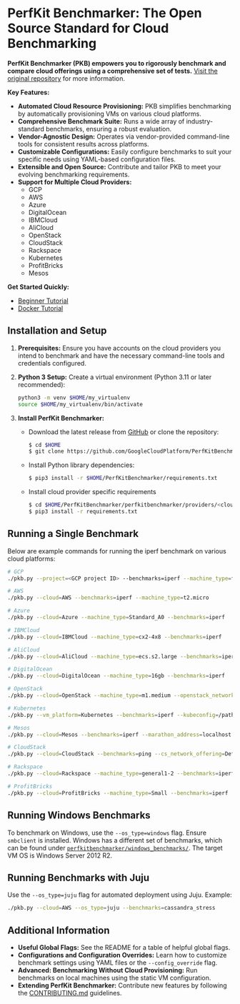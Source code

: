 # PerfKit Benchmarker: The Open Source Standard for Cloud Benchmarking

**PerfKit Benchmarker (PKB) empowers you to rigorously benchmark and compare cloud offerings using a comprehensive set of tests.**  [Visit the original repository](https://github.com/GoogleCloudPlatform/PerfKitBenchmarker) for more information.

**Key Features:**

*   **Automated Cloud Resource Provisioning:** PKB simplifies benchmarking by automatically provisioning VMs on various cloud platforms.
*   **Comprehensive Benchmark Suite:** Runs a wide array of industry-standard benchmarks, ensuring a robust evaluation.
*   **Vendor-Agnostic Design:** Operates via vendor-provided command-line tools for consistent results across platforms.
*   **Customizable Configurations:** Easily configure benchmarks to suit your specific needs using YAML-based configuration files.
*   **Extensible and Open Source:**  Contribute and tailor PKB to meet your evolving benchmarking requirements.
*   **Support for Multiple Cloud Providers:**
    *   GCP
    *   AWS
    *   Azure
    *   DigitalOcean
    *   IBMCloud
    *   AliCloud
    *   OpenStack
    *   CloudStack
    *   Rackspace
    *   Kubernetes
    *   ProfitBricks
    *   Mesos

**Get Started Quickly:**

*   [Beginner Tutorial](./tutorials/beginner_walkthrough)
*   [Docker Tutorial](./tutorials/docker_walkthrough)

## Installation and Setup

1.  **Prerequisites:**  Ensure you have accounts on the cloud providers you intend to benchmark and have the necessary command-line tools and credentials configured.

2.  **Python 3 Setup:** Create a virtual environment (Python 3.11 or later recommended):

    ```bash
    python3 -m venv $HOME/my_virtualenv
    source $HOME/my_virtualenv/bin/activate
    ```

3.  **Install PerfKit Benchmarker:**

    *   Download the latest release from [GitHub](http://github.com/GoogleCloudPlatform/PerfKitBenchmarker/releases) or clone the repository:

        ```bash
        $ cd $HOME
        $ git clone https://github.com/GoogleCloudPlatform/PerfKitBenchmarker.git
        ```

    *   Install Python library dependencies:

        ```bash
        $ pip3 install -r $HOME/PerfKitBenchmarker/requirements.txt
        ```

    *   Install cloud provider specific requirements

        ```bash
        $ cd $HOME/PerfKitBenchmarker/perfkitbenchmarker/providers/<cloud-provider>
        $ pip3 install -r requirements.txt
        ```

## Running a Single Benchmark

Below are example commands for running the iperf benchmark on various cloud platforms:

```bash
# GCP
./pkb.py --project=<GCP project ID> --benchmarks=iperf --machine_type=f1-micro

# AWS
./pkb.py --cloud=AWS --benchmarks=iperf --machine_type=t2.micro

# Azure
./pkb.py --cloud=Azure --machine_type=Standard_A0 --benchmarks=iperf

# IBMCloud
./pkb.py --cloud=IBMCloud --machine_type=cx2-4x8 --benchmarks=iperf

# AliCloud
./pkb.py --cloud=AliCloud --machine_type=ecs.s2.large --benchmarks=iperf

# DigitalOcean
./pkb.py --cloud=DigitalOcean --machine_type=16gb --benchmarks=iperf

# OpenStack
./pkb.py --cloud=OpenStack --machine_type=m1.medium --openstack_network=private --benchmarks=iperf

# Kubernetes
./pkb.py --vm_platform=Kubernetes --benchmarks=iperf --kubeconfig=/path/to/kubeconfig --use_k8s_vm_node_selectors=False

# Mesos
./pkb.py --cloud=Mesos --benchmarks=iperf --marathon_address=localhost:8080

# CloudStack
./pkb.py --cloud=CloudStack --benchmarks=ping --cs_network_offering=DefaultNetworkOffering

# Rackspace
./pkb.py --cloud=Rackspace --machine_type=general1-2 --benchmarks=iperf

# ProfitBricks
./pkb.py --cloud=ProfitBricks --machine_type=Small --benchmarks=iperf
```

## Running Windows Benchmarks

To benchmark on Windows, use the `--os_type=windows` flag. Ensure `smbclient` is installed. Windows has a different set of benchmarks, which can be found under [`perfkitbenchmarker/windows_benchmarks/`](perfkitbenchmarker/windows_benchmarks).  The target VM OS is Windows Server 2012 R2.

## Running Benchmarks with Juju

Use the `--os_type=juju` flag for automated deployment using Juju. Example:
```bash
./pkb.py --cloud=AWS --os_type=juju --benchmarks=cassandra_stress
```

## Additional Information

*   **Useful Global Flags:** See the README for a table of helpful global flags.
*   **Configurations and Configuration Overrides:** Learn how to customize benchmark settings using YAML files or the `--config_override` flag.
*   **Advanced: Benchmarking Without Cloud Provisioning:**  Run benchmarks on local machines using the static VM configuration.
*   **Extending PerfKit Benchmarker:**  Contribute new features by following the [CONTRIBUTING.md](https://github.com/GoogleCloudPlatform/PerfKitBenchmarker/blob/master/CONTRIBUTING.md) guidelines.